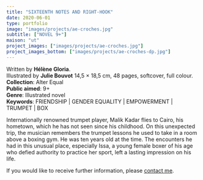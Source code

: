 ```yaml
---
title: "SIXTEENTH NOTES AND RIGHT-HOOK"
date: 2020-06-01
type: portfolio
image: "images/projects/ae-croches.jpg"
subtitle: ["NOVEL 9+"]
maison: "ut"
project_images: ["images/projects/ae-croches.jpg"]
project_images_bottom: ["images/projects/ae-croches-dp.jpg"]
---
```


Written by **Hélène Gloria**.    
Illustrated by **Julie Bouvot**
14,5 × 18,5 cm, 48 pages, softcover, full colour.      
**Collection**: Alter Equal   
**Public aimed**: 9+   
**Genre**: Illustrated novel         
**Keywords**: FRIENDSHIP | GENDER EQUALITY | EMPOWERMENT | TRUMPET | BOX           


Internationally renowned trumpet player, Malik Kadar flies to Cairo, his hometown, which he has not seen since his childhood. 
On this unexpected trip, the musician remembers the trumpet lessons he used to take in a room above a boxing gym. 
He was ten years old at the time. 
The encounters he had in this unusual place, especially Issa, a young female boxer of his age who defied authority
to practice her sport, left a lasting impression on his life.   





If you would like to receive further information, please [contact me](mailto:melanie.guillaumin.edition@gmail.com).


